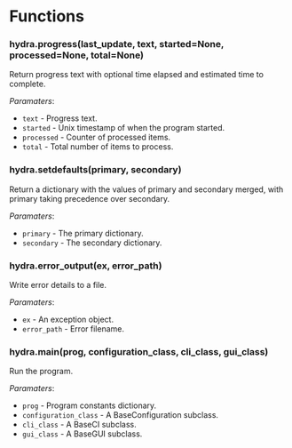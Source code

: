 # Functions

### hydra.progress(last_update, text, started=None, processed=None, total=None)

Return progress text with optional time elapsed and estimated time to complete.

_Paramaters_:

* `text` - Progress text.
* `started` - Unix timestamp of when the program started.
* `processed` - Counter of processed items.
* `total` - Total number of items to process.

### hydra.setdefaults(primary, secondary)

Return a dictionary with the values of primary and secondary merged, with primary taking precedence over secondary.

_Paramaters_:

* `primary` - The primary dictionary.
* `secondary` - The secondary dictionary.

### hydra.error_output(ex, error_path)

Write error details to a file.

_Paramaters_:

* `ex` - An exception object.
* `error_path` - Error filename.

### hydra.main(prog, configuration_class, cli_class, gui_class)

Run the program.

_Paramaters_:

* `prog` - Program constants dictionary.
* `configuration_class` - A BaseConfiguration subclass.
* `cli_class` - A BaseCI subclass.
* `gui_class` - A BaseGUI subclass.
